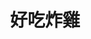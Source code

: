 ---
title: "好吃炸雞"
description: "好吃炸雞"
layout: shop
keywords:
  - 美食競賽
  - 台灣美食
  - 美食精選
datePublished: "2025-06-30"
dateModified: "2025-07-06"
city: "台北市"
district: "中正區"
address: "台北市中正區中華路二段315巷41號"
phone: "0223055992"
geo: "25.028843081272893, 121.5063911104066"
google_map: "https://maps.app.goo.gl/ZxNr3GvjPi7f8y5A9"
footinder: "https://footinder.com.tw/%e5%8f%b0%e5%8c%97%e5%b8%82%e4%b8%ad%e6%ad%a3%e5%8d%80/161204/"
official: ""
award:
  - name: "夜市王"
    year: "2024"
    entries:
      - nightMarket: "南機場夜市"
        food_type: "雞排"
        rank: "第一名"

---